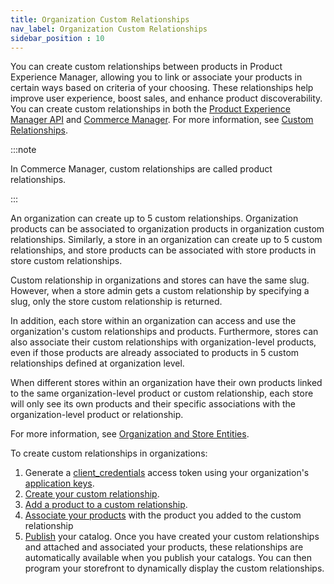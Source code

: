 ```yaml
---
title: Organization Custom Relationships
nav_label: Organization Custom Relationships
sidebar_position : 10
---
```


You can create custom relationships between products in Product Experience Manager, allowing you to link or associate your products in certain ways based on criteria of your choosing. These relationships help improve user experience, boost sales, and enhance product discoverability. You can create custom relationships in both the [Product Experience Manager API](/docs/api/pxm/products/product-experience-manager-introduction) and [Commerce Manager](/ui). For more information, see [Custom Relationships](/docs/partials/pxm/custom-relationships/croverview).

:::note

In Commerce Manager, custom relationships are called product relationships.

:::

An organization can create up to 5 custom relationships. Organization products can be associated to organization products in organization custom relationships. Similarly, a store in an organization can create up to 5 custom relationships, and store products can be associated with store products in store custom relationships. 

Custom relationship in organizations and stores can have the same slug. However, when a store admin gets a custom relationship by specifying a slug, only the store custom relationship is returned.

In addition, each store within an organization can access and use the organization's custom relationships and products. Furthermore, stores can also associate their custom relationships with organization-level products, even if those products are already associated to products in 5 custom relationships defined at organization level.

When different stores within an organization have their own products linked to the same organization-level product or custom relationship, each store will only see its own products and their specific associations with the organization-level product or relationship.

For more information, see [Organization and Store Entities](/guides/key-concepts/organizations/org-level-entities).

To create custom relationships in organizations:

1. Generate a [client_credentials](/docs/authentication/Tokens/client-credential-token) access token using your organization's [application keys](/docs/api/application-keys/application-keys-introduction).
1. [Create your custom relationship](/docs/api/custom-relationships/create-custom-relationship).
1. [Add a product to a custom relationship](/docs/api/custom-relationship/post-attach-custom-relationship).
1. [Associate your products](/docs/api/flows/create-an-entry) with the product you added to the custom relationship
1. [Publish](/docs/api/pxm/products/create-product-template-relationship) your catalog. Once you have created your custom relationships and attached and associated your products, these relationships are automatically available when you publish your catalogs. You can then program your storefront to dynamically display the custom relationships.

